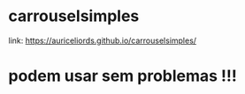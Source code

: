 # carrouselsimples

 link: https://auriceliords.github.io/carrouselsimples/
 
# podem usar sem problemas !!!
